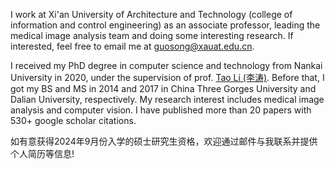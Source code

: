 I work at Xi'an University of Architecture and Technology (college of information and control engineering) as an associate professor, leading the medical image analysis team and doing some interesting research. If interested, feel free to email me at [guosong@xauat.edu.cn](mailto:guosong@xauat.edu.cn).

I received my PhD degree in computer science and technology from Nankai University in 2020, under the supervision of prof. [Tao Li (李涛)](https://ics.nankai.edu.cn). Before that, I got my BS and MS in 2014 and 2017 in China Three Gorges University and Dalian University, respectively.
My research interest includes medical image analysis and computer vision. I have published more than 20 papers with 530+ google scholar citations.

如有意获得2024年9月份入学的硕士研究生资格，欢迎通过邮件与我联系并提供个人简历等信息!
